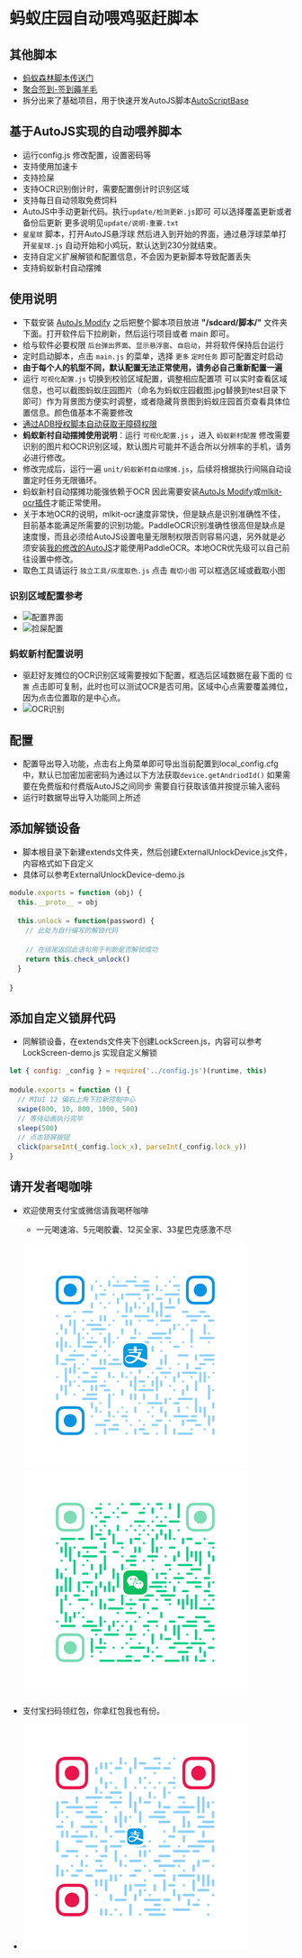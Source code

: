 # 蚂蚁庄园自动喂鸡驱赶脚本

## 其他脚本

- [蚂蚁森林脚本传送门](https://github.com/TonyJiangWJ/Ant-Forest)
- [聚合签到-签到薅羊毛](https://github.com/TonyJiangWJ/Unify-Sign)
- 拆分出来了基础项目，用于快速开发AutoJS脚本[AutoScriptBase](https://github.com/TonyJiangWJ/AutoScriptBase)

## 基于AutoJS实现的自动喂养脚本

- 运行config.js 修改配置，设置密码等
- 支持使用加速卡
- 支持捡屎
- 支持OCR识别倒计时，需要配置倒计时识别区域
- 支持每日自动领取免费饲料
- AutoJS中手动更新代码。执行`update/检测更新.js`即可 可以选择覆盖更新或者备份后更新 更多说明见`update/说明-重要.txt`
- `星星球` 脚本，打开AutoJS悬浮球 然后进入到开始的界面，通过悬浮球菜单打开`星星球.js` 自动开始和小鸡玩，默认达到230分就结束。
- 支持自定义扩展解锁和配置信息，不会因为更新脚本导致配置丢失
- 支持蚂蚁新村自动摆摊

## 使用说明

- 下载安装 [AutoJs Modify](https://github.com/TonyJiangWJ/Auto.js/releases/download/v4.1.1/AutoJS.Modify.latest.apk) 之后把整个脚本项目放进 **"/sdcard/脚本/"** 文件夹下面。打开软件后下拉刷新，然后运行项目或者 main 即可。
- 给与软件必要权限 `后台弹出界面`、`显示悬浮窗`、`自启动`，并将软件保持后台运行
- 定时启动脚本，点击 `main.js` 的菜单，选择 `更多` `定时任务` 即可配置定时启动
- **由于每个人的机型不同，默认配置无法正常使用，请务必自己重新配置一遍**
- 运行 `可视化配置.js` 切换到校验区域配置，调整相应配置项 可以实时查看区域信息，也可以截图蚂蚁庄园图片（命名为蚂蚁庄园截图.jpg替换到test目录下即可）作为背景图方便实时调整，或者隐藏背景图到蚂蚁庄园首页查看具体位置信息。颜色值基本不需要修改
- [通过ADB授权脚本自动获取无障碍权限](https://github.com/TonyJiangWJ/AutoScriptBase/blob/master/resources/doc/ADB%E6%8E%88%E6%9D%83%E8%84%9A%E6%9C%AC%E8%87%AA%E5%8A%A8%E5%BC%80%E5%90%AF%E6%97%A0%E9%9A%9C%E7%A2%8D%E6%9D%83%E9%99%90.md)
- **蚂蚁新村自动摆摊使用说明**：运行 `可视化配置.js` ，进入 `蚂蚁新村配置` 修改需要识别的图片和OCR识别区域，默认图片可能并不适合所以分辨率的手机，请务必进行修改。
- 修改完成后，运行一遍 `unit/蚂蚁新村自动摆摊.js`，后续将根据执行间隔自动设置定时任务无限循环。
- 蚂蚁新村自动摆摊功能强依赖于OCR 因此需要安装[AutoJs Modify](https://github.com/TonyJiangWJ/Auto.js/releases/download/v4.1.1/AutoJS.Modify.latest.apk)或[mlkit-ocr插件](https://github.com/TonyJiangWJ/Auto.js/releases/download/v4.1.1/mlkit-ocr-plugin-latest.apk)才能正常使用。
- 关于本地OCR的说明，mlkit-ocr速度非常快，但是缺点是识别准确性不佳，目前基本能满足所需要的识别功能。PaddleOCR识别准确性很高但是缺点是速度慢，而且必须给AutoJS设置电量无限制权限否则容易闪退，另外就是必须安装[我的修改的AutoJS](https://github.com/TonyJiangWJ/Auto.js/releases/download/v4.1.1/AutoJS.Modify.latest.apk)才能使用PaddleOCR。本地OCR优先级可以自己前往设置中修改。
- 取色工具请运行 `独立工具/灰度取色.js` 点击 `裁切小图` 可以框选区域或截取小图

### 识别区域配置参考

- ![配置界面](https://user-images.githubusercontent.com/11325805/114294987-db6c8a80-9ad4-11eb-9a7d-b12e28d53f45.png)
- ![捡屎配置](https://user-images.githubusercontent.com/11325805/114295015-09ea6580-9ad5-11eb-9705-1674e214fa8f.png)

### 蚂蚁新村配置说明

- 驱赶好友摊位的OCR识别区域需要按如下配置，框选后区域数据在最下面的 `位置` 点击即可复制，此时也可以测试OCR是否可用。区域中心点需要覆盖摊位，因为点击位置取的是中心点。
- ![OCR识别](https://user-images.githubusercontent.com/11325805/189831229-f5c9bc99-0599-4cc9-b798-d7da2119e799.jpg)

## 配置

- 配置导出导入功能，点击右上角菜单即可导出当前配置到local_config.cfg中，默认已加密加密密码为通过以下方法获取`device.getAndriodId()` 如果需要在免费版和付费版AutoJS之间同步 需要自行获取该值并按提示输入密码
- 运行时数据导出导入功能同上所述

## 添加解锁设备

- 脚本根目录下新建extends文件夹，然后创建ExternalUnlockDevice.js文件，内容格式如下自定义
- 具体可以参考ExternalUnlockDevice-demo.js

```javascript
module.exports = function (obj) {
  this.__proto__ = obj

  this.unlock = function(password) {
    // 此处为自行编写的解锁代码

    // 在结尾返回此语句用于判断是否解锁成功
    return this.check_unlock()
  }

}
```

## 添加自定义锁屏代码

- 同解锁设备，在extends文件夹下创建LockScreen.js，内容可以参考LockScreen-demo.js 实现自定义解锁

```javascript
let { config: _config } = require('../config.js')(runtime, this)

module.exports = function () {
  // MIUI 12 偏右上角下拉新控制中心
  swipe(800, 10, 800, 1000, 500)
  // 等待动画执行完毕
  sleep(500)
  // 点击锁屏按钮
  click(parseInt(_config.lock_x), parseInt(_config.lock_y))
}
```

## 请开发者喝咖啡

- 欢迎使用支付宝或微信请我喝杯咖啡
  - 一元喝速溶、5元喝胶囊、12买全家、33星巴克感激不尽
  
  ![alipay_qrcode](./resources/alipay_qrcode.png)  ![wechat_qrcode](./resources/wechat_qrcode.png)

- 支付宝扫码领红包，你拿红包我也有份。

- ![扫码领红包](./resources/hongbao_qrcode.png)